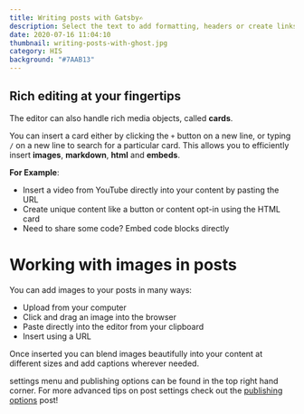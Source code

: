 ```yaml
---
title: Writing posts with Gatsby✍️
description: Select the text to add formatting, headers or create links
date: 2020-07-16 11:04:10
thumbnail: writing-posts-with-ghost.jpg
category: HIS
background: "#7AAB13"
---
```

## Rich editing at your fingertips

The editor can also handle rich media objects, called **cards**.

You can insert a card either by clicking the `+` button on a new line, or typing `/` on a new line to search for a particular card. This allows you to efficiently insert **images**, **markdown**, **html** and **embeds**.

**For Example**:

* Insert a video from YouTube directly into your content by pasting the URL
* Create unique content like a button or content opt-in using the HTML card
* Need to share some code? Embed code blocks directly

# Working with images in posts

You can add images to your posts in many ways:

* Upload from your computer
* Click and drag an image into the browser
* Paste directly into the editor from your clipboard
* Insert using a URL

Once inserted you can blend images beautifully into your content at different sizes and add captions wherever needed.

settings menu and publishing options can be found in the top right hand corner. For more advanced tips on post settings check out the [publishing options](https://leandromatos.herokuapp.com/publishing-options/) post!